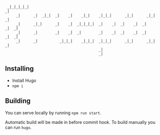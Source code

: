 ```
                                                                             
 _|_|_|_|_|                                                              _|  
     _|      _|  _|_|  _|    _|    _|_|    _|_|_|      _|_|      _|_|    _|  
     _|      _|_|      _|    _|  _|_|_|_|  _|    _|  _|    _|  _|    _|  _|  
     _|      _|        _|    _|  _|        _|    _|  _|    _|  _|    _|  _|  
     _|      _|          _|_|_|    _|_|_|  _|_|_|      _|_|      _|_|    _|  
                                           _|                                
                                           _|                                
```

## Installing
- Install Hugo
- `npm i`

## Building

You can serve locally by running `npm run start`.

Automatic build will be made in before commit hook. To build manually you can run `hugo`. 
